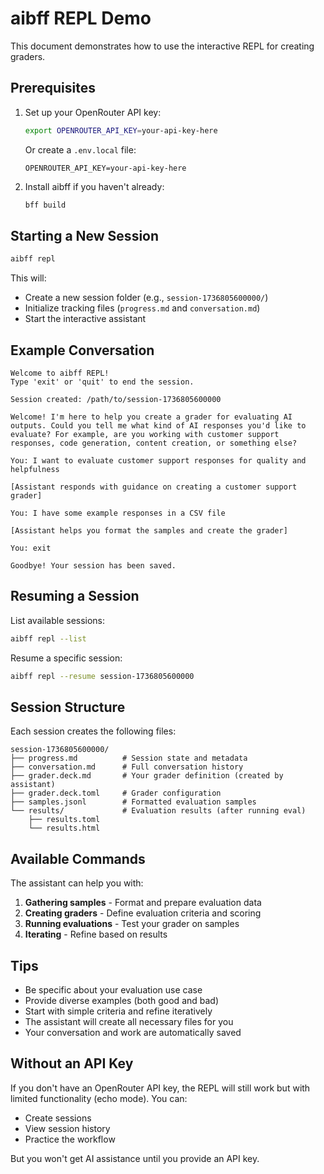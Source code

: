 # aibff REPL Demo

This document demonstrates how to use the interactive REPL for creating graders.

## Prerequisites

1. Set up your OpenRouter API key:
   ```bash
   export OPENROUTER_API_KEY=your-api-key-here
   ```
   
   Or create a `.env.local` file:
   ```
   OPENROUTER_API_KEY=your-api-key-here
   ```

2. Install aibff if you haven't already:
   ```bash
   bff build
   ```

## Starting a New Session

```bash
aibff repl
```

This will:
- Create a new session folder (e.g., `session-1736805600000/`)
- Initialize tracking files (`progress.md` and `conversation.md`)
- Start the interactive assistant

## Example Conversation

```
Welcome to aibff REPL!
Type 'exit' or 'quit' to end the session.

Session created: /path/to/session-1736805600000

Welcome! I'm here to help you create a grader for evaluating AI outputs. Could you tell me what kind of AI responses you'd like to evaluate? For example, are you working with customer support responses, code generation, content creation, or something else?

You: I want to evaluate customer support responses for quality and helpfulness

[Assistant responds with guidance on creating a customer support grader]

You: I have some example responses in a CSV file

[Assistant helps you format the samples and create the grader]

You: exit

Goodbye! Your session has been saved.
```

## Resuming a Session

List available sessions:
```bash
aibff repl --list
```

Resume a specific session:
```bash
aibff repl --resume session-1736805600000
```

## Session Structure

Each session creates the following files:

```
session-1736805600000/
├── progress.md          # Session state and metadata
├── conversation.md      # Full conversation history
├── grader.deck.md       # Your grader definition (created by assistant)
├── grader.deck.toml     # Grader configuration
├── samples.jsonl        # Formatted evaluation samples
└── results/             # Evaluation results (after running eval)
    ├── results.toml
    └── results.html
```

## Available Commands

The assistant can help you with:

1. **Gathering samples** - Format and prepare evaluation data
2. **Creating graders** - Define evaluation criteria and scoring
3. **Running evaluations** - Test your grader on samples
4. **Iterating** - Refine based on results

## Tips

- Be specific about your evaluation use case
- Provide diverse examples (both good and bad)
- Start with simple criteria and refine iteratively
- The assistant will create all necessary files for you
- Your conversation and work are automatically saved

## Without an API Key

If you don't have an OpenRouter API key, the REPL will still work but with limited functionality (echo mode). You can:
- Create sessions
- View session history
- Practice the workflow

But you won't get AI assistance until you provide an API key.